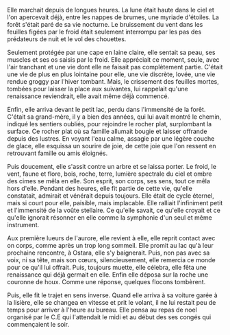 Elle marchait depuis de longues heures. La lune était haute dans le ciel et l'on apercevait déjà, entre les nappes de brumes, une myriade d'étoiles. La forêt s'était paré de sa vie nocturne. Le bruissement du vent dans les feuilles figées par le froid était seulement interrompu par les pas des prédateurs de nuit et le vol des chouettes. 

Seulement protégée par une cape en laine claire, elle sentait sa peau, ses muscles et ses os saisis par le froid. Elle appréciait ce moment, seule, avec l'air tranchant et une vie dont elle ne faisait pas complètement partie. C'était une vie de plus en plus lointaine pour elle, une vie discrète, lovée, une vie rendue groggy par l'hiver tombant. Mais, le crissement des feuilles mortes, tombées pour laisser la place aux suivantes, lui rappelait qu'une renaissance reviendrait, elle avait même déjà commencé. 

Enfin, elle arriva devant le petit lac, perdu dans l'immensité de la forêt. C'était sa grand-mère, il y a bien des années, qui lui avait montré le chemin, indiqué les sentiers oubliés, pour rejoindre le rocher plat, surplombant la surface. Ce rocher plat où sa famille allumait bougie et laisser offrande depuis des lustres. 
En voyant l'eau calme, assagie par une légère couche de glace, elle esquissa un sourire de joie, de cette joie que l'on ressent en retrouvant famille ou amis éloignés. 

Puis doucement, elle s'assit contre un arbre et se laissa porter. Le froid, le vent, faune et flore, bois, roche, terre, lumière spectrale du ciel et ombre des cimes se mêla en elle. Son esprit, son corps, ses sens, tout ce mêla hors d'elle. Pendant des heures, elle fit partie de cette vie, qu'elle constatait, admirait et vénérait depuis toujours. Elle était de cycle éternel, mais si court pour elle, paisible, mais implacable. Elle ralliait l'infiniment petit et l'immensité de la voûte stellaire. Ce qu'elle savait, ce qu'elle croyait et ce qu'elle ignorait résonner en elle comme la symphonie d'un seul et même instrument. 

Aux première lueurs de l'aurore, elle revient à elle, elle reprit contact avec on corps, comme après un trop long sommeil. Elle promit au lac qu'à leur prochaine rencontre, à Ostara, elle s'y baignerait. Puis, non pas avec sa voix, ni sa tête, mais son cœurs, silencieusement, elle remercia ce monde pour ce qu'il lui offrait. Puis, toujours muette, elle célebra, elle fêta une renaissance qui déjà germait en elle. Enfin elle déposa sur la roche une couronne de houx. Comme une réponse, quelques flocons tombèrent.

Puis, elle fit le trajet en sens inverse. Quand elle arriva à sa voiture garée à la lisière, elle se changea en vitesse et prit le volant, il ne lui restait peu de temps pour arriver à l'heure au bureau. Elle pensa au repas de noel organisé par le C.E qui l'attendait le midi et au début des ses congés qui commençaient le soir. 


